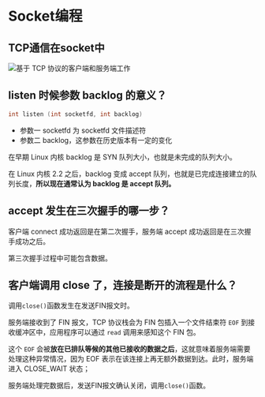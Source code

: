 Socket编程
===

## TCP通信在socket中

![基于 TCP 协议的客户端和服务端工作](https://cdn.xiaolincoding.com//mysql/other/format,png-20230309230545997.png)

## listen 时候参数 backlog 的意义？

```cpp
int listen (int socketfd, int backlog)
```

- 参数一 socketfd 为 socketfd 文件描述符
- 参数二 backlog，这参数在历史版本有一定的变化

在早期 Linux 内核 backlog 是 SYN 队列大小，也就是未完成的队列大小。

在 Linux 内核 2.2 之后，backlog 变成 accept 队列，也就是已完成连接建立的队列长度，**所以现在通常认为 backlog 是 accept 队列。**

## accept 发生在三次握手的哪一步？

客户端 connect 成功返回是在第二次握手，服务端 accept 成功返回是在三次握手成功之后。

第三次握手过程中可能包含数据。

## 客户端调用 close 了，连接是断开的流程是什么？

调用`close()`函数发生在发送FIN报文时。

服务端接收到了 FIN 报文，TCP 协议栈会为 FIN 包插入一个文件结束符 `EOF` 到接收缓冲区中，应用程序可以通过 `read` 调用来感知这个 FIN 包。

这个 `EOF` 会被**放在已排队等候的其他已接收的数据之后**，这就意味着服务端需要处理这种异常情况，因为 EOF 表示在该连接上再无额外数据到达。此时，服务端进入 CLOSE_WAIT 状态；

服务端处理完数据后，发送FIN报文确认关闭，调用`close()`函数。

